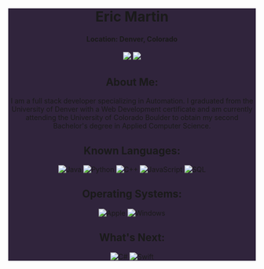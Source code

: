 <div align="center" style="background-color:#30243c">

# **Eric Martin**

#### Location: Denver, Colorado

<a href="https://www.linkedin.com/in/emthedm/" target="_blank" alt="LinkedIn"><img src="https://img.shields.io/badge/-LinkedIn-0A66C2?style=for-the-badge&logo=LinkedIn"></a>
<a href="mailto:eric_martin@me.com" target="_blank" alt="iCloud"><img src="https://img.shields.io/badge/-iCloud-3693F3?style=for-the-badge&logo=icloud&logoColor=white"></a>

## About Me:

I am a full stack developer specializing in Automation. I graduated from the University of Denver with a Web Development certificate and am currently attending the University of Colorado Boulder to obtain my second Bachelor's degree in Applied Computer Science.

## Known Languages:

![Java](https://img.shields.io/badge/Java-ED8B00?style=for-the-badge&logo=java&logoColor=white) ![Python](https://img.shields.io/badge/Python-4B8BBE?style=for-the-badge&logo=python&logoColor=FFE873) ![C++](https://img.shields.io/badge/C%2B%2B-00599C?style=for-the-badge&logo=cplusplus&logoColor=fff) ![JavaScript](https://img.shields.io/badge/JavaScript-323330?style=for-the-badge&logo=javascript&logoColor=F7DF1E) ![SQL](https://custom-icon-badges.herokuapp.com/badge/SQL-025E8C?style=for-the-badge&logo=database&logoColor=white)


## Operating Systems:

![Apple](https://img.shields.io/badge/MacOS-000000?logo=apple&style=for-the-badge) ![Windows](https://img.shields.io/badge/Windows-0078D6?logo=windows&style=for-the-badge)

</details>

## What's Next:

![C#](https://custom-icon-badges.herokuapp.com/badge/C%23-68217A?style=for-the-badge&logo=cs2&logoColor=fff) ![Swift](https://img.shields.io/badge/Swift-FA7343?style=for-the-badge&logo=swift&logoColor=white)
